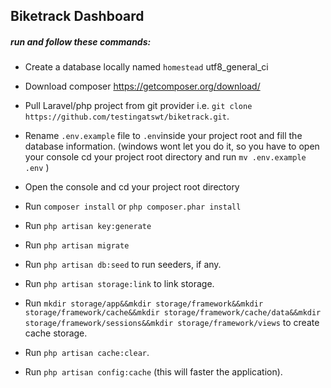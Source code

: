 ## Biketrack Dashboard
##### run and follow these commands: 
- Create a database locally named `homestead` utf8_general_ci 
- Download composer https://getcomposer.org/download/
- Pull Laravel/php project from git provider i.e. `git clone https://github.com/testingatswt/biketrack.git`.
- Rename `.env.example` file to `.env`inside your project root and fill the database information.
  (windows wont let you do it, so you have to open your console cd your project root directory and run `mv .env.example .env` )
- Open the console and cd your project root directory
- Run `composer install` or ```php composer.phar install```
- Run `php artisan key:generate` 
- Run `php artisan migrate`
- Run `php artisan db:seed` to run seeders, if any.
- Run `php artisan storage:link` to link storage.
- Run `mkdir storage/app&&mkdir storage/framework&&mkdir storage/framework/cache&&mkdir storage/framework/cache/data&&mkdir storage/framework/sessions&&mkdir storage/framework/views` to create cache storage.

- Run `php artisan cache:clear`.
- Run `php artisan config:cache` (this will faster the application).
